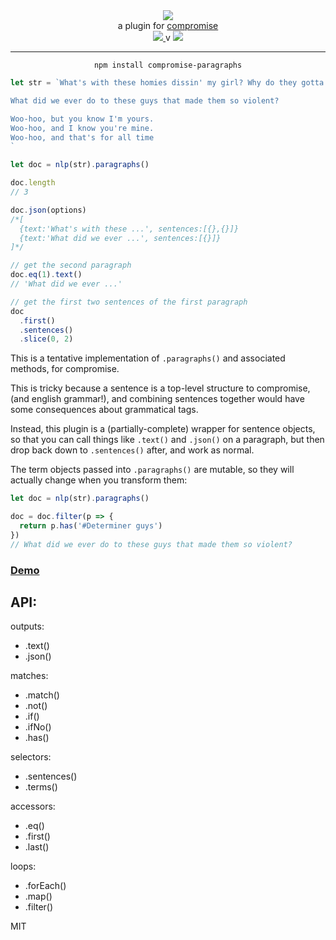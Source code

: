 <div align="center">
  <img src="https://cloud.githubusercontent.com/assets/399657/23590290/ede73772-01aa-11e7-8915-181ef21027bc.png" />

  <div>a plugin for <a href="https://github.com/spencermountain/compromise/">compromise</a></div>
  
  <!-- npm version -->
  <a href="https://npmjs.org/package/compromise-paragraphs">
    <img src="https://img.shields.io/npm/v/compromise-paragraphs.svg?style=flat-square" />
  </a>
  v
  <!-- file size -->
  <a href="https://unpkg.com/compromise-paragraphs/builds/compromise-paragraphs.min.js">
    <img src="https://badge-size.herokuapp.com/spencermountain/compromise/master/plugins/paragraphs/builds/compromise-paragraphs.min.js" />
  </a>
   <hr/>
</div>

<div align="center">
  <code>npm install compromise-paragraphs</code>
</div>

```js
let str = `What's with these homies dissin' my girl? Why do they gotta front? 

What did we ever do to these guys that made them so violent?

Woo-hoo, but you know I'm yours.
Woo-hoo, and I know you're mine.
Woo-hoo, and that's for all time
`

let doc = nlp(str).paragraphs()

doc.length
// 3

doc.json(options)
/*[
  {text:'What's with these ...', sentences:[{},{}]}
  {text:'What did we ever ...', sentences:[{}]}
]*/

// get the second paragraph
doc.eq(1).text()
// 'What did we ever ...'

// get the first two sentences of the first paragraph
doc
  .first()
  .sentences()
  .slice(0, 2)
```

This is a tentative implementation of `.paragraphs()` and associated methods, for compromise.

This is tricky because a sentence is a top-level structure to compromise, (and english grammar!), and combining sentences together would have some consequences about grammatical tags.

Instead, this plugin is a (partially-complete) wrapper for sentence objects, so that you can call things like `.text()` and `.json()` on a paragraph, but then drop back down to `.sentences()` after, and work as normal.

The term objects passed into `.paragraphs()` are mutable, so they will actually change when you transform them:

```js
let doc = nlp(str).paragraphs()

doc = doc.filter(p => {
  return p.has('#Determiner guys')
})
// What did we ever do to these guys that made them so violent?
```

### [Demo](https://observablehq.com/@spencermountain/compromise-paragraphs)

## API:

outputs:

- .text()
- .json()

matches:

- .match()
- .not()
- .if()
- .ifNo()
- .has()

selectors:

- .sentences()
- .terms()

accessors:

- .eq()
- .first()
- .last()

loops:

- .forEach()
- .map()
- .filter()

MIT
